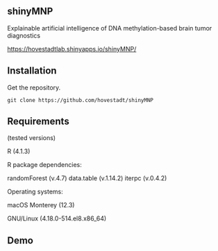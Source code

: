 ## shinyMNP

Explainable artificial intelligence of DNA methylation-based brain tumor diagnostics

https://hovestadtlab.shinyapps.io/shinyMNP/

## Installation

Get the repository.

```
git clone https://github.com/hovestadt/shinyMNP
```

## Requirements
(tested versions)

R (4.1.3)

R package dependencies:

randomForest (v.4.7)
data.table (v.1.14.2)
iterpc (v.0.4.2)

Operating systems:

macOS Monterey (12.3)

GNU/Linux (4.18.0-514.el8.x86_64)

## Demo

```

```

